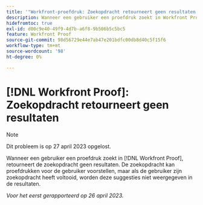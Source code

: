 ```yaml
---
title: '"Workfront-proefdruk: Zoekopdracht retourneert geen resultaten.'
description: Wanneer een gebruiker een proefdruk zoekt in Workfront Proof, retourneert de zoekopdracht geen resultaten. De zoekopdracht kan proefdrukken voor de gebruiker voorstellen, maar als de gebruiker zijn zoekopdracht heeft voltooid, worden deze suggesties niet weergegeven in de resultaten.
hidefromtoc: true
exl-id: d00c9e40-49f9-4d7b-a6f8-9b506b5c5bc5
feature: Workfront Proof
source-git-commit: 98d56729e44e7ab47e201bdfc00db8d40c5f15f6
workflow-type: tm+mt
source-wordcount: '98'
ht-degree: 0%

---
```


# [!DNL Workfront Proof]: Zoekopdracht retourneert geen resultaten

>[!NOTE]
>
>Dit probleem is op 27 april 2023 opgelost.

Wanneer een gebruiker een proefdruk zoekt in [!DNL Workfront Proof], retourneert de zoekopdracht geen resultaten. De zoekopdracht kan proefdrukken voor de gebruiker voorstellen, maar als de gebruiker zijn zoekopdracht heeft voltooid, worden deze suggesties niet weergegeven in de resultaten.

_Voor het eerst gerapporteerd op 26 april 2023._
